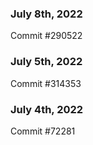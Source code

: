 ### July 8th, 2022

Commit #290522

### July 5th, 2022

Commit #314353


### July 4th, 2022

Commit #72281
